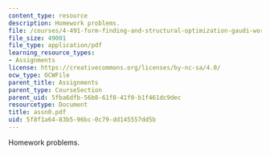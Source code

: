 ```yaml
---
content_type: resource
description: Homework problems.
file: /courses/4-491-form-finding-and-structural-optimization-gaudi-workshop-fall-2004/5f8f1a6483b596bc0c79dd145557dd5b_assn0.pdf
file_size: 49001
file_type: application/pdf
learning_resource_types:
- Assignments
license: https://creativecommons.org/licenses/by-nc-sa/4.0/
ocw_type: OCWFile
parent_title: Assignments
parent_type: CourseSection
parent_uid: 5fba6dfb-56b8-61f8-41f0-b1f461dc9dec
resourcetype: Document
title: assn0.pdf
uid: 5f8f1a64-83b5-96bc-0c79-dd145557dd5b
---
```

Homework problems.
